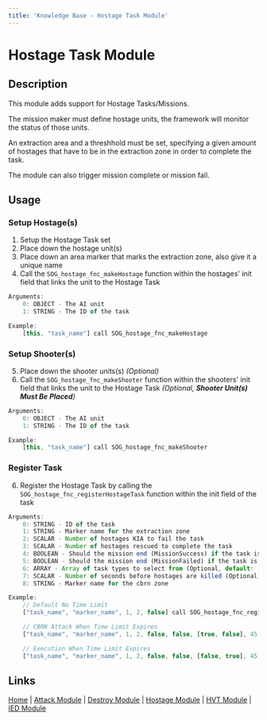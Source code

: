 ```yaml
---
title: 'Knowledge Base - Hostage Task Module'
---
```


# Hostage Task Module

## Description
This module adds support for Hostage Tasks/Missions.

The mission maker must define hostage units, the framework will monitor the status of those units.

An extraction area and a threshhold must be set, specifying a given amount of hostages that have to be in the extraction zone in order to complete the task.

The module can also trigger mission complete or mission fail.

## Usage
### Setup Hostage(s)
1. Setup the Hostage Task set
2. Place down the hostage unit(s)
3. Place down an area marker that marks the extraction zone, also give it a unique name
4. Call the `SOG_hostage_fnc_makeHostage` function within the hostages' init field that links the unit to the Hostage Task

```js
Arguments:
	0: OBJECT - The AI unit
	1: STRING - The ID of the task

Example:
	[this, "task_name"] call SOG_hostage_fnc_makeHostage
```

### Setup Shooter(s)
5. Place down the shooter units(s) _(Optional)_
6. Call the `SOG_hostage_fnc_makeShooter` function within the shooters' init field that links the unit to the Hostage Task _(Optional, **Shooter Unit(s) Must Be Placed**)_

```js
Arguments:
	0: OBJECT - The AI unit
	1: STRING - The ID of the task

Example:
	[this, "task_name"] call SOG_hostage_fnc_makeShooter
```
### Register Task
6. Register the Hostage Task by calling the `SOG_hostage_fnc_registerHostageTask` function within the init field of the task

```js
Arguments:
	0: STRING - ID of the task
	1: STRING - Marker name for the extraction zone
	2: SCALAR - Number of hostages KIA to fail the task
	3: SCALAR - Number of hostages rescued to complete the task
	4: BOOLEAN - Should the mission end (MissionSuccess) if the task is successful (Optional, default: false)
	5: BOOLEAN - Should the mission end (MissionFailed) if the task is failed (Optional, default: false)
	6: ARRAY - Array of task types to select from (Optional, default: [false, false])
	7: SCALAR - Number of seconds before hostages are killed (Optional)
	8: STRING - Marker name for the cbrn zone

Example:
	// Default No Time Limit
	["task_name", "marker_name", 1, 2, false] call SOG_hostage_fnc_registerHostageTask

	// CBRN Attack When Time Limit Expires
	["task_name", "marker_name", 1, 2, false, false, [true, false], 45, "marker_name"] spawn SOG_hostage_fnc_registerHostageTask

	// Execution When Time Limit Expires
	["task_name", "marker_name", 1, 2, false, false, [false, true], 45] spawn SOG_hostage_fnc_registerHostageTask
```

## Links
[Home](/knowledgebase/framework) |
[Attack Module](/knowledgebase/framework/attack) |
[Destroy Module](/knowledgebase/framework/destroy) |
[Hostage Module](/knowledgebase/framework/hostage) |
[HVT Module](/knowledgebase/framework/hvt) |
[IED Module](/knowledgebase/framework/ied)